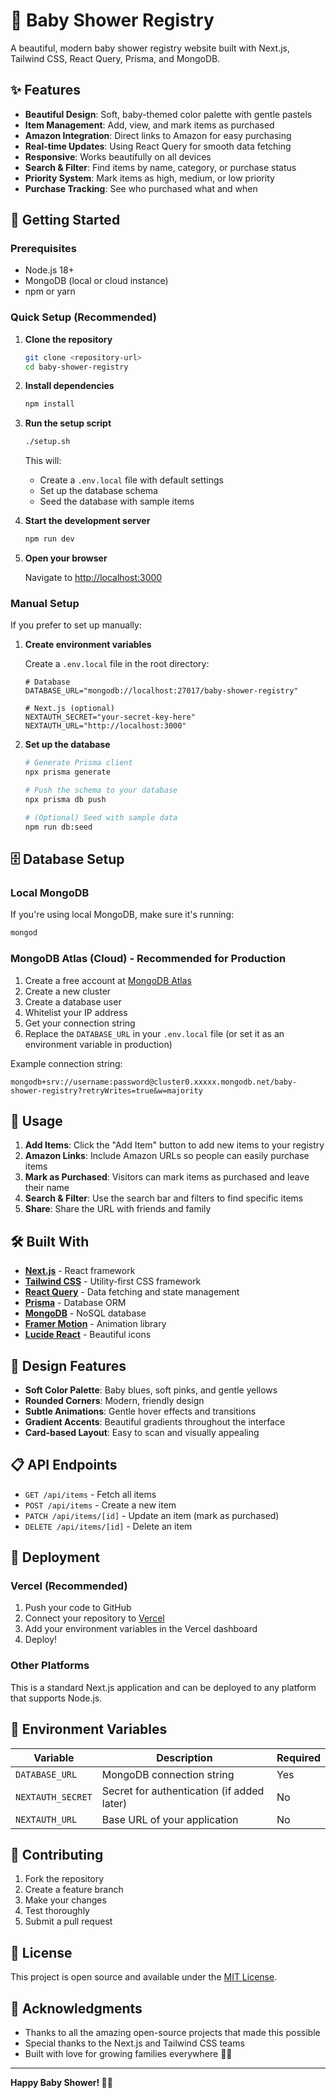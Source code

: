 # 👶 Baby Shower Registry

A beautiful, modern baby shower registry website built with Next.js, Tailwind CSS, React Query, Prisma, and MongoDB.

## ✨ Features

- **Beautiful Design**: Soft, baby-themed color palette with gentle pastels
- **Item Management**: Add, view, and mark items as purchased
- **Amazon Integration**: Direct links to Amazon for easy purchasing
- **Real-time Updates**: Using React Query for smooth data fetching
- **Responsive**: Works beautifully on all devices
- **Search & Filter**: Find items by name, category, or purchase status
- **Priority System**: Mark items as high, medium, or low priority
- **Purchase Tracking**: See who purchased what and when

## 🚀 Getting Started

### Prerequisites

- Node.js 18+ 
- MongoDB (local or cloud instance)
- npm or yarn

### Quick Setup (Recommended)

1. **Clone the repository**
   ```bash
   git clone <repository-url>
   cd baby-shower-registry
   ```

2. **Install dependencies**
   ```bash
   npm install
   ```

3. **Run the setup script**
   ```bash
   ./setup.sh
   ```
   
   This will:
   - Create a `.env.local` file with default settings
   - Set up the database schema
   - Seed the database with sample items
   
4. **Start the development server**
   ```bash
   npm run dev
   ```

5. **Open your browser**
   
   Navigate to [http://localhost:3000](http://localhost:3000)

### Manual Setup

If you prefer to set up manually:

1. **Create environment variables**
   
   Create a `.env.local` file in the root directory:
   ```env
   # Database
   DATABASE_URL="mongodb://localhost:27017/baby-shower-registry"
   
   # Next.js (optional)
   NEXTAUTH_SECRET="your-secret-key-here"
   NEXTAUTH_URL="http://localhost:3000"
   ```

2. **Set up the database**
   ```bash
   # Generate Prisma client
   npx prisma generate
   
   # Push the schema to your database
   npx prisma db push
   
   # (Optional) Seed with sample data
   npm run db:seed
   ```

## 🗄️ Database Setup

### Local MongoDB
If you're using local MongoDB, make sure it's running:
```bash
mongod
```

### MongoDB Atlas (Cloud) - Recommended for Production
1. Create a free account at [MongoDB Atlas](https://www.mongodb.com/atlas)
2. Create a new cluster
3. Create a database user
4. Whitelist your IP address
5. Get your connection string
6. Replace the `DATABASE_URL` in your `.env.local` file (or set it as an environment variable in production)

Example connection string:
```
mongodb+srv://username:password@cluster0.xxxxx.mongodb.net/baby-shower-registry?retryWrites=true&w=majority
```

## 📱 Usage

1. **Add Items**: Click the "Add Item" button to add new items to your registry
2. **Amazon Links**: Include Amazon URLs so people can easily purchase items
3. **Mark as Purchased**: Visitors can mark items as purchased and leave their name
4. **Search & Filter**: Use the search bar and filters to find specific items
5. **Share**: Share the URL with friends and family

## 🛠️ Built With

- **[Next.js](https://nextjs.org/)** - React framework
- **[Tailwind CSS](https://tailwindcss.com/)** - Utility-first CSS framework
- **[React Query](https://tanstack.com/query)** - Data fetching and state management
- **[Prisma](https://prisma.io/)** - Database ORM
- **[MongoDB](https://mongodb.com/)** - NoSQL database
- **[Framer Motion](https://framer.com/motion/)** - Animation library
- **[Lucide React](https://lucide.dev/)** - Beautiful icons

## 🎨 Design Features

- **Soft Color Palette**: Baby blues, soft pinks, and gentle yellows
- **Rounded Corners**: Modern, friendly design
- **Subtle Animations**: Gentle hover effects and transitions
- **Gradient Accents**: Beautiful gradients throughout the interface
- **Card-based Layout**: Easy to scan and visually appealing

## 📋 API Endpoints

- `GET /api/items` - Fetch all items
- `POST /api/items` - Create a new item
- `PATCH /api/items/[id]` - Update an item (mark as purchased)
- `DELETE /api/items/[id]` - Delete an item

## 🚀 Deployment

### Vercel (Recommended)
1. Push your code to GitHub
2. Connect your repository to [Vercel](https://vercel.com)
3. Add your environment variables in the Vercel dashboard
4. Deploy!

### Other Platforms
This is a standard Next.js application and can be deployed to any platform that supports Node.js.

## 🔧 Environment Variables

| Variable | Description | Required |
|----------|-------------|----------|
| `DATABASE_URL` | MongoDB connection string | Yes |
| `NEXTAUTH_SECRET` | Secret for authentication (if added later) | No |
| `NEXTAUTH_URL` | Base URL of your application | No |

## 🤝 Contributing

1. Fork the repository
2. Create a feature branch
3. Make your changes
4. Test thoroughly
5. Submit a pull request

## 📄 License

This project is open source and available under the [MIT License](LICENSE).

## 💖 Acknowledgments

- Thanks to all the amazing open-source projects that made this possible
- Special thanks to the Next.js and Tailwind CSS teams
- Built with love for growing families everywhere 👶💕

---

**Happy Baby Shower! 🎉👶**
